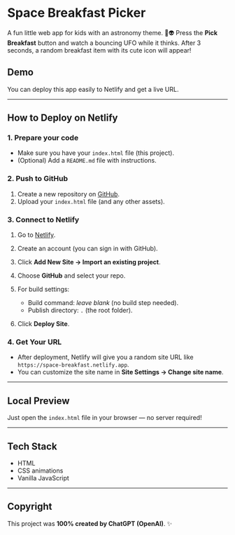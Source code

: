 # Space Breakfast Picker

A fun little web app for kids with an astronomy theme. 🚀👽 Press the **Pick Breakfast** button and watch a bouncing UFO while it thinks. After 3 seconds, a random breakfast item with its cute icon will appear!

## Demo

You can deploy this app easily to Netlify and get a live URL.

---

## How to Deploy on Netlify

### 1. Prepare your code

* Make sure you have your `index.html` file (this project).
* (Optional) Add a `README.md` file with instructions.

### 2. Push to GitHub

1. Create a new repository on [GitHub](https://github.com).
2. Upload your `index.html` file (and any other assets).

### 3. Connect to Netlify

1. Go to [Netlify](https://app.netlify.com/).
2. Create an account (you can sign in with GitHub).
3. Click **Add New Site → Import an existing project**.
4. Choose **GitHub** and select your repo.
5. For build settings:

   * Build command: *leave blank* (no build step needed).
   * Publish directory: `.` (the root folder).
6. Click **Deploy Site**.

### 4. Get Your URL

* After deployment, Netlify will give you a random site URL like `https://space-breakfast.netlify.app`.
* You can customize the site name in **Site Settings → Change site name**.

---

## Local Preview

Just open the `index.html` file in your browser — no server required!

---

## Tech Stack

* HTML
* CSS animations
* Vanilla JavaScript

---

## Copyright

This project was **100% created by ChatGPT (OpenAI)**. ✨
